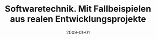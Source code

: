 ---
abstract: ''
authors:
- Thomas Grechenig
- Mario Bernhart
- Roland Breiteneder
- Karin Kappel
date: '2009-01-01'
featured: false
links:
- name: Publik
  url: https://publik.tuwien.ac.at/showentry.php?ID=183631&lang=1
publication_types:
- '5'
publishDate: '2009-01-01'
title: Softwaretechnik. Mit Fallbeispielen aus realen Entwicklungsprojekte
url_pdf: ''
---